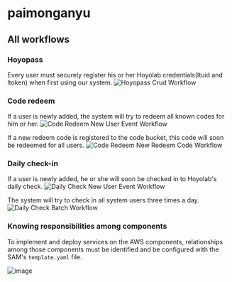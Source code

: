 # paimonganyu

## All workflows

### Hoyopass
Every user must securely register his or her Hoyolab credentials(ltuid and ltoken) when first using our system.
![Hoyopass Crud Workflow](https://user-images.githubusercontent.com/15683098/161238482-da48ed4a-dbc8-4312-a017-587979fa547d.png)

### Code redeem
If a user is newly added, the system will try to redeem all known codes for him or her.
![Code Redeem New User Event Workflow](https://user-images.githubusercontent.com/15683098/161238418-30f88f55-cb9f-46f5-a7b5-e7dc97cc02a5.png)

If a new redeem code is registered to the code bucket, this code will soon be redeemed for all users.
![Code Redeem New Redeem Code Workflow](https://user-images.githubusercontent.com/15683098/161238433-a1e7aedb-8696-4b2c-b028-389a2f7bc151.png)

### Daily check-in

If a user is newly added, he or she will soon be checked in to Hoyolab's daily check.
![Daily Check New User Event Workflow](https://user-images.githubusercontent.com/15683098/161238458-4ec1eb9f-50f1-4fdd-afa9-84055ee1aaf4.png)

The system will try to check in all system users three times a day.
![Daily Check Batch Workflow](https://user-images.githubusercontent.com/15683098/161238467-08100825-c5e8-4500-b668-cf7e6fde7228.png)

### Knowing responsibilities among components

To implement and deploy services on the AWS components, relationships among those components must be identified and be configured with the SAM's `template.yaml` file.

![image](https://user-images.githubusercontent.com/15683098/161376846-4eccaccb-e9d3-4ac0-8c0b-28aad5e6c1f1.png)

